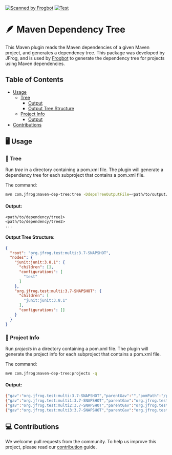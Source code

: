[![Scanned by Frogbot](https://raw.github.com/jfrog/frogbot/master/images/frogbot-badge.svg)](https://github.com/jfrog/frogbot#readme)
[![Test](https://github.com/jfrog/maven-dep-tree/actions/workflows/test.yml/badge.svg?branch=main)](https://github.com/jfrog/maven-dep-tree/actions/workflows/test.yml)

# 🪶 Maven Dependency Tree

This Maven plugin reads the Maven dependencies of a given Maven project, and generates a dependency tree.
This package was developed by JFrog, and is used by [Frogbot](https://github.com/jfrog/frogbot)
to generate the dependency tree for projects using Maven dependencies.

## Table of Contents

- [Usage](#-usage)
    - [Tree](#-tree)
        - [Output](#output)
        - [Output Tree Structure](#output-tree-structure)
    - [Project Info](#-project-info)
        - [Output](#output-1)
- [Contributions](#-contributions)

## 🖥️ Usage

### 🌲 Tree

Run *tree* in a directory containing a pom.xml file. The plugin will generate a dependency tree for each subproject that
contains a pom.xml file.

The command:

```bash
mvn com.jfrog:maven-dep-tree:tree -DdepsTreeOutputFile=<path/to/output/file>
```

#### Output:

```
<path/to/dependency/tree1>
<path/to/dependency/tree2>
...
```

#### Output Tree Structure:

```json
{
  "root": "org.jfrog.test:multi:3.7-SNAPSHOT",
  "nodes": {
    "junit:junit:3.8.1": {
      "children": [],
      "configurations": [
        "test"
      ]
    },
    "org.jfrog.test:multi:3.7-SNAPSHOT": {
      "children": [
        "junit:junit:3.8.1"
      ],
      "configurations": []
    }
  }
}
```

### 🧐 Project Info

Run *projects* in a directory containing a pom.xml file. The plugin will generate the project info for each subproject
that contains a pom.xml file.

The command:

```bash
mvn com.jfrog:maven-dep-tree:projects -q 
```

#### Output:

```sh
{"gav":"org.jfrog.test:multi:3.7-SNAPSHOT","parentGav":"","pomPath":"/path/to/maven-example/pom.xml"}
{"gav":"org.jfrog.test:multi1:3.7-SNAPSHOT","parentGav":"org.jfrog.test:multi:3.7-SNAPSHOT","pomPath":"/path/to/maven-example/multi1/pom.xml"}
{"gav":"org.jfrog.test:multi2:3.7-SNAPSHOT","parentGav":"org.jfrog.test:multi:3.7-SNAPSHOT","pomPath":"/path/to/maven-example/multi2/pom.xml"}
{"gav":"org.jfrog.test:multi3:3.7-SNAPSHOT","parentGav":"org.jfrog.test:multi:3.7-SNAPSHOT","pomPath":"/path/to/maven-example/multi3/pom.xml"}
```

## 💻 Contributions

We welcome pull requests from the community. To help us improve this project, please read
our [contribution](./CONTRIBUTING.md#-guidelines) guide.
